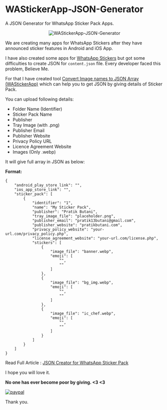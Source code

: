 # WAStickerApp-JSON-Generator
A JSON Generator for WhatsApp Sticker Pack Apps.


<p align="center">
<img alt="WAStickerApp-JSON-Generator" src=https://raw.githubusercontent.com/pratikbutani/WAStickerApp-JSON-Generator/master/JSON_Creator_WhatsAppSticker_Pack.png />
</p>

We are creating many apps for WhatsApp Stickers after they have announced sticker features in Android and iOS App.

I have also created some apps for [WhatsApp Stickers](https://play.google.com/store/apps/developer?id=WAStickers+Collection+Apps) but got some difficulties to create JSON for `content.json` file. Every developer faced this problem, Believe Me.

For that I have created tool [Convert Image names to JSON Array (WAStickerApp)](http://pratikbutani.com/wastickerapp/) which can help you to get JSON by giving details of Sticker Pack.

You can upload following details:
- Folder Name (Identifier)
- Sticker Pack Name
- Publisher
- Tray Image (with .png)
- Publisher Email
- Publisher Website
- Privacy Policy URL
- Licence Agreement Website
- Images (Only .webp)

It will give full array in JSON as below:

**Format:**
```
{
    "android_play_store_link": "",
    "ios_app_store_link": "",
    "sticker_pack": [
        {
            "identifier": "1",
            "name": "My Sticker Pack",
            "publisher": "Pratik Butani",
            "tray_image_file": "placeholder.png",
            "publisher_email": "pratik13butani@gmail.com",
            "publisher_website": "pratikbutani.com",
            "privacy_policy_website": "your-url.com/privacy_policy.php",
            "license_agreement_website": "your-url.com/license.php",
            "stickers": [
                {
                    "image_file": "banner.webp",
                    "emoji": [
                        "",
                        ""
                    ]
                },
                {
                    "image_file": "bg_img.webp",
                    "emoji": [
                        "",
                        ""
                    ]
                },
                {
                    "image_file": "ic_chef.webp",
                    "emoji": [
                        "",
                        ""
                    ]
                }
            ]
        }
    ]
}
```

Read Full Article : [JSON Creator for WhatsApp Sticker Pack](https://medium.com/mindorks/json-creator-for-whatsapp-sticker-pack-1ffb2719f562)


I hope you will love it.

**No one has ever become poor by giving. <3 <3**

[![paypal](https://www.paypalobjects.com/en_US/i/btn/btn_donateCC_LG.gif)](https://www.paypal.com/cgi-bin/webscr?cmd=_s-xclick&hosted_button_id=46Q5USNZNGKML)

Thank you.
